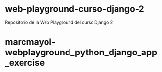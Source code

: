 # web-playground-curso-django-2
Repositorio de la Web Playground del curso Django 2
# marcmayol-webplayground_python_django_app_exercise
